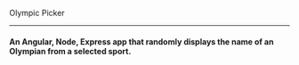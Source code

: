 Olympic Picker
_______

#### An Angular, Node, Express app that randomly displays the name of an Olympian from a selected sport.
